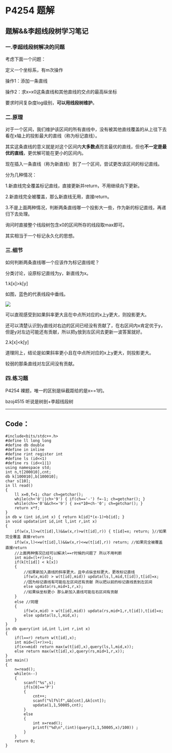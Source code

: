 # P4254 题解

## 题解&&李超线段树学习笔记

### 一.李超线段树解决的问题

考虑下面一个问题： 

定义一个坐标系，有m次操作 

操作1：添加一条直线 

操作2：求x=x0这条直线和其他直线的交点的最高纵坐标

要求时间复杂度log级别，**可以用线段树维护**。

### 二.原理

对于一个区间，我们维护该区间的所有直线中，没有被其他直线覆盖的从上往下去看在x轴上的投影最大的直线（称为标记直线）。

其实这条直线的意义就是对这个区间内**大多数点**而言最优的直线，但也**不一定是最优的直线**，更优解可能在更小的区间内。

现在插入一条直线（称为新直线）到了一个区间，尝试更改该区间的标记直线。

分为几种情况：

1.新直线完全覆盖标记直线，直接更新并return，不用继续向下更新。

2.新直线完全被覆盖，那么新直线无用，直接return。

3.不是上面两种情况，判断两条直线哪一个投影大一些，作为新的标记直线，再递归下去处理。

询问时直接整个线段树包含x0的区间所存的线段取max即可。

其实相当于一个标记永久化的思想。

### 三.细节

如何判断两条直线哪一个应该作为标记直线呢？

分类讨论，设原标记直线为y，新直线为x。

1.k[x]>k[y]

如图，蓝色的代表线段中垂线。

![](http://a2.qpic.cn/psb?/V1190t7T1Jiov3/L0EYCRX232UeawP*7LPTk19pqy16r*Rwqh**LgboHJI!/b/dLkAAAAAAAAA&ek=1&kp=1&pt=0&bo=wAMcAgAAAAADF.8!&tl=1&vuin=630449676&tm=1545645600&sce=60-2-2&rf=viewer_4)

可以直观感受到如果斜率更大且在中点所对应的x上y更大，则投影更大。

还可以清楚认识到y直线对右边的区间已经没有贡献了，在右区间内x肯定优于y，但是y对左边可能还有贡献，所以把y放到左区间去更新一波答案就好。

2.k[x]<k[y]

道理同上，结论是如果斜率更小且在中点所对应的x上y更大，则投影更大。

较弱的那条直线对左区间没有贡献。

### 四.练习题

P4254 裸题，唯一的区别是纵截距给的是x==1的。

bzoj4515 听说是树剖+李超线段树



------------



## Code：

```
#include<bits/stdc++.h>
#define ll long long
#define db double
#define in inline
#define rint register int
#define ls (id<<1)
#define rs (id<<1|1)
using namespace std;
int n,t[200010],cnt;
db k[100010],b[100010];
char s[10];
in ll read()
{
    ll x=0,f=1; char ch=getchar();
    while(ch<'0'||ch>'9') { if(ch=='-') f=-1; ch=getchar(); }
    while(ch>='0'&&ch<='9') { x=x*10+ch-'0'; ch=getchar(); }
    return x*f;
}
in db w (int id,int x) { return k[id]*(x-1)+b[id]; }
in void updata(int id,int l,int r,int x)
{
    if(w(x,l)>w(t[id],l)&&w(x,r)>w(t[id],r)) { t[id]=x; return; }//如果完全覆盖 直接return
    if(w(x,l)<=w(t[id],l)&&w(x,r)<=w(t[id],r)) return; //如果完全被覆盖 直接return
    //上面两种情况已经可以解决l==r时候的问题了 所以不用判断 
    int mid=(l+r)>>1;
    if(k[t[id]] < k[x])
    {
    	//如果新加入直线的斜率更大，且中点纵坐标更大，更改标记直线
        if(w(x,mid) > w(t[id],mid)) updata(ls,l,mid,t[id]),t[id]=x; 
        //因为标记直线有可能在左区间还有贡献 所以把以前的标记直线丢到左区间 
        else updata(rs,mid+1,r,x);
        //如果纵坐标更小 那么新加入直线可能在右区间有贡献 
    }
    else //同理 
    {
        if(w(x,mid) > w(t[id],mid)) updata(rs,mid+1,r,t[id]),t[id]=x;
        else updata(ls,l,mid,x);
    }
}
in db query(int id,int l,int r,int x)
{
    if(l==r) return w(t[id],x);
    int mid=(l+r)>>1;
    if(x<=mid) return max(w(t[id],x),query(ls,l,mid,x));
    else return max(w(t[id],x),query(rs,mid+1,r,x));
}
int main()
{
    n=read();
    while(n--)
    {
        scanf("%s",s);
        if(s[0]=='P')
        {
            cnt++;
            scanf("%lf%lf",&b[cnt],&k[cnt]);
            updata(1,1,50005,cnt);
        }
        else
        {
            int x=read();
            printf("%d\n",(int)(query(1,1,50005,x)/100)) ;
        }
    }
    return 0;
}

```
